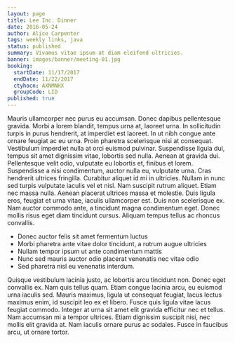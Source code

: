 ```yaml
---
layout: page
title: Lee Inc. Dinner
date: 2016-05-24
author: Alice Carpenter
tags: weekly links, java
status: published
summary: Vivamus vitae ipsum at diam eleifend ultricies.
banner: images/banner/meeting-01.jpg
booking:
  startDate: 11/17/2017
  endDate: 11/22/2017
  ctyhocn: AXNMNHX
  groupCode: LID
published: true
---
```

Mauris ullamcorper nec purus eu accumsan. Donec dapibus pellentesque gravida. Morbi a lorem blandit, tempus urna at, laoreet urna. In sollicitudin turpis in purus hendrerit, at imperdiet est laoreet. In ut nibh congue ante ornare feugiat ac eu urna. Proin pharetra scelerisque nisi at consequat. Vestibulum imperdiet nulla at orci euismod pulvinar. Suspendisse ligula dui, tempus sit amet dignissim vitae, lobortis sed nulla. Aenean at gravida dui. Pellentesque velit odio, vulputate eu lobortis et, finibus et lorem. Suspendisse a nisi condimentum, auctor nulla eu, vulputate urna. Cras hendrerit ultrices fringilla. Curabitur aliquet id mi in ultricies. Nullam in nunc sed turpis vulputate iaculis vel et nisl.
Nam suscipit rutrum aliquet. Etiam nec massa nulla. Aenean placerat ultrices massa et molestie. Duis ligula eros, feugiat et urna vitae, iaculis ullamcorper est. Duis non scelerisque ex. Nam auctor commodo ante, a tincidunt magna condimentum eget. Donec mollis risus eget diam tincidunt cursus. Aliquam tempus tellus ac rhoncus convallis.

* Donec auctor felis sit amet fermentum luctus
* Morbi pharetra ante vitae dolor tincidunt, a rutrum augue ultricies
* Nullam tempor ipsum ut ante condimentum mattis
* Nunc sed mauris auctor odio placerat venenatis nec vitae odio
* Sed pharetra nisl eu venenatis interdum.

Quisque vestibulum lacinia justo, ac lobortis arcu tincidunt non. Donec eget convallis ex. Nam quis tellus quam. Etiam congue lacinia arcu, eu euismod urna iaculis sed. Mauris maximus, ligula ut consequat feugiat, lacus lectus maximus enim, id suscipit leo ex et libero. Fusce quis ligula vitae lacus feugiat commodo. Integer at urna sit amet elit gravida efficitur nec et tellus. Nam accumsan mi a tempor ultrices. Etiam dignissim suscipit nisi, nec mollis elit gravida at. Nam iaculis ornare purus ac sodales. Fusce in faucibus arcu, ut ornare tortor.
